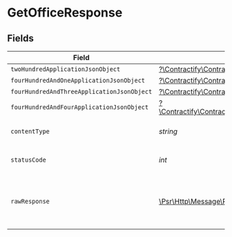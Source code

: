 # GetOfficeResponse


## Fields

| Field                                                                                                                                                        | Type                                                                                                                                                         | Required                                                                                                                                                     | Description                                                                                                                                                  |
| ------------------------------------------------------------------------------------------------------------------------------------------------------------ | ------------------------------------------------------------------------------------------------------------------------------------------------------------ | ------------------------------------------------------------------------------------------------------------------------------------------------------------ | ------------------------------------------------------------------------------------------------------------------------------------------------------------ |
| `twoHundredApplicationJsonObject`                                                                                                                            | [?\Contractify\ContractifyAPI\Models\Operations\GetOfficeResponseBody](../../Models/Operations/GetOfficeResponseBody.md)                                     | :heavy_minus_sign:                                                                                                                                           | OK                                                                                                                                                           |
| `fourHundredAndOneApplicationJsonObject`                                                                                                                     | [?\Contractify\ContractifyAPI\Models\Operations\GetOfficeOfficesResponseBody](../../Models/Operations/GetOfficeOfficesResponseBody.md)                       | :heavy_minus_sign:                                                                                                                                           | Unauthenticated                                                                                                                                              |
| `fourHundredAndThreeApplicationJsonObject`                                                                                                                   | [?\Contractify\ContractifyAPI\Models\Operations\GetOfficeOfficesResponseResponseBody](../../Models/Operations/GetOfficeOfficesResponseResponseBody.md)       | :heavy_minus_sign:                                                                                                                                           | Forbidden                                                                                                                                                    |
| `fourHundredAndFourApplicationJsonObject`                                                                                                                    | [?\Contractify\ContractifyAPI\Models\Operations\GetOfficeOfficesResponse404ResponseBody](../../Models/Operations/GetOfficeOfficesResponse404ResponseBody.md) | :heavy_minus_sign:                                                                                                                                           | Not Found                                                                                                                                                    |
| `contentType`                                                                                                                                                | *string*                                                                                                                                                     | :heavy_check_mark:                                                                                                                                           | HTTP response content type for this operation                                                                                                                |
| `statusCode`                                                                                                                                                 | *int*                                                                                                                                                        | :heavy_check_mark:                                                                                                                                           | HTTP response status code for this operation                                                                                                                 |
| `rawResponse`                                                                                                                                                | [\Psr\Http\Message\ResponseInterface](https://www.php-fig.org/psr/psr-7/#33-psrhttpmessageresponseinterface)                                                 | :heavy_minus_sign:                                                                                                                                           | Raw HTTP response; suitable for custom response parsing                                                                                                      |
